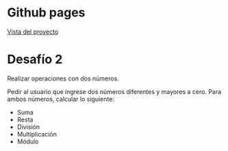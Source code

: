 <!DOCTYPE html>
<html>

<head>
  <meta charset="utf-8">
  <meta name="viewport" content="width=device-width, initial-scale=1.0">
  <link rel="stylesheet" href="https://stackedit.io/style.css" />
</head>

<body class="stackedit">
  <div class="stackedit__html">
    <h1 id="github-pages">Github pages</h1>
    <p><a href="https://josefamendezpruebaunodl.ga/Unidad_2/Prueba/Prueba_JosefaMendezGomez/index.html">Vista
        del proyecto</a></p>
    <h1 id="desafío">Desafío 2 </h1>
    <p>Realizar operaciones con dos números.</p>
    <p> Pedir al usuario que ingrese dos números diferentes y mayores a cero. Para ambos
        números, calcular lo siguiente:</p>
        <ul>
        <li>
        Suma 
        </li>
        <li>
        Resta 
        </li>
        <li>
        División 
        </li>
        <li>
        Multiplicación 
        </li>
        <li>
        Módulo 
        </li>
        </ul>
  </div>
</body>

</html>
